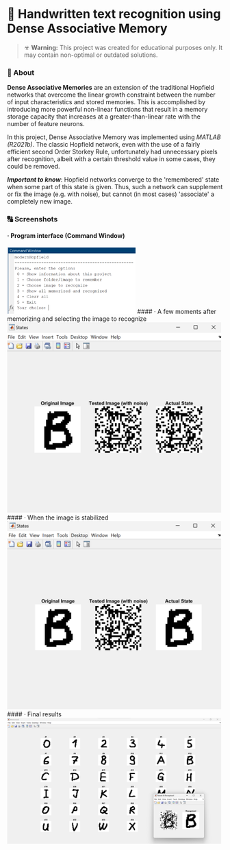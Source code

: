 # 🧠 Handwritten text recognition using Dense Associative Memory

> ☣ **Warning:** This project was created for educational purposes only. It may contain non-optimal or outdated solutions.

### 📝 About
**Dense Associative Memories** are an extension of the traditional Hopfield networks that overcome the linear growth constraint between the number of input characteristics and stored memories. This is accomplished by introducing more powerful non-linear functions that result in a memory storage capacity that increases at a greater-than-linear rate with the number of feature neurons. 

In this project, Dense Associative Memory was implemented using *MATLAB (R2021b)*. The classic Hopfield network, even with the use of a fairly efficient second Order Storkey Rule, unfortunately had unnecessary pixels after recognition, albeit with a certain threshold value in some cases, they could be removed.

**_Important to know_**: Hopfield networks converge to the 'remembered' state when some part of this state is given. Thus, such a network can supplement or fix the image (e.g. with noise), but cannot (in most cases) 'associate' a completely new image.

### 🔠 Screenshots
#### · Program interface (Command Window)
<img src="/_readmeImg/menu.png?raw=true 'Menu'" width="300">
#### · A few moments after memorizing and selecting the image to recognize
<img src="/_readmeImg/part1.png?raw=true 'Part I'" width="500">
#### · When the image is stabilized
<img src="/_readmeImg/part2.png?raw=true 'Part II'" width="500">
#### · Final results
<img src="/_readmeImg/part3.png?raw=true 'Part III'" width="500">
